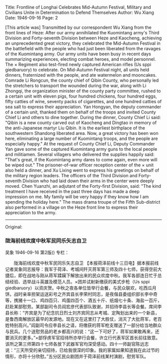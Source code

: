 Title: Frontline of Longhai Celebrates Mid-Autumn Festival, Military and Civilians Unite in Determination to Defend Themselves
Author: Wu Xiang
Date: 1946-09-16
Page: 2

[This article was] Transmitted by our correspondent Wu Xiang from the front lines of Heze: After our army annihilated the Kuomintang army's Third Division and Forty-seventh Division between Heze and Kaocheng, achieving an unprecedented great victory, they celebrated the Mid-Autumn Festival in the battlefield with the people who had just been liberated from the ravages of the Kuomintang army. Our army units have been busy in recent days summarizing experiences, electing combat heroes, and model personnel. The × Regiment also test-fired newly captured American rifles (Us sppi giedbaruory) to celebrate. On Mid-Autumn Festival night, all units held dinners, fraternized with the people, and ate watermelon and mooncakes. Comrade Li Rongcun, the county chief of Qibin County, who personally led the stretchers to transport the wounded during the war, along with Li Zhongqi, the organization minister of the county party committee, rushed to a certain unit with eleven pigs, four hundred chickens, four hundred eggs, fifty catties of wine, seventy packs of cigarettes, and one hundred catties of sea salt to express their appreciation. Yan Hongyan, the deputy commander of a certain unit, thanked them on behalf of the troops and invited County Chief Li and others to dine together. During the dinner, County Chief Li said: "Qibin is a new county carved out of Kaocheng and Dingtao in memory of the anti-Japanese martyr Liu Qibin. It is the earliest birthplace of the southwestern Shandong liberated area. Now, a great victory has been won here, eliminating a large number of Kuomintang troops, and the people are especially happy." At the request of County Chief Li, Deputy Commander Yan gave some of the captured Kuomintang army guns to the local people and militiamen. Several villagers who delivered the supplies happily said: "That's great, if the Kuomintang army dares to come again, even more will be wiped out." The prisoner-of-war officer reception center of the × unit also held a dinner, and Xu Lixing went to express his greetings on behalf of the military region leaders. The officers of the Third Division and Forty-seventh Division who had laid down their arms in the center were deeply moved. Chen Yuanzhi, an adjutant of the Forty-first Division, said: "The kind treatment I have received in the past three days has made a deep impression on me. My family will be very happy if they know how I am spending the holiday here." The mass drama troupe of the Fifth Sub-district also performed in a village on the Heze front line to express their appreciation to the army.



<hr /> 

Original: 


### 陇海前线欢度中秋军民同乐矢志自卫
吴象
1946-09-16
第2版()
专栏：

　　陇海前线欢度中秋军民同乐矢志自卫
    【本报荷泽前线十三日电】据本报前线记者吴象同志报导：我军于荷泽、考城间歼灭蒋军第三师及四十七师，获得空前大捷后，即在战地与刚从蒋军蹂躏下解放出来的民众欢度中秋。我军各部连日忙于总结经验、选举战斗英雄及模范人员。×团并试射新缴获的美式步枪（Us sppi giedbaruory）以资庆贺。中秋之夜各单位皆举行会餐，与民众联欢，吃西瓜月饼。战时亲率担架运送彩号之齐宾县长李荣村同志，是夜偕县委组织部长李中奇等，携猪十一口、鸡四百只、鸡蛋四百个、酒五十斤、纸烟七十条、海盐一百斤，赶赴某部慰劳。某部副司令员阎宏彦代表部队致谢，并招待李县长等会餐。席间李县长称：“齐宾是为了纪念抗日烈士刘齐宾同志从考城、定陶划出来的一个新县，是鲁西南解放区最早的发源地。现在又在这里打了大胜仗，消灭了大批蒋军，老百姓特别高兴。”阎副司令应李县长之请，将缴获的蒋军枪支赠送了一部分给当地群众与民兵。几个送慰劳品的老乡都高兴的说：“这一下可好了，蒋军如果敢再来，还要消灭的更多。”×部俘虏军官招待所亦举行会餐，许立行代表军区首长前往致意。该所之第三师第四十七师各放下武器军官均深受感动。四十一师副官陈远志说：“三天所受的亲切招待，已给我很深的印象。我的家属如果知道我在此过节的情形，亦将十分欣慰。”五分区民众剧团并于荷泽前线某村演剧，慰劳军队。

